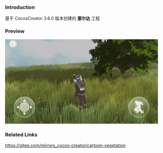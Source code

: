 ### Introduction
基于 CocosCreator 3.6.0 版本创建的 **塞尔达** 工程

### Preview
![image](../../../gif/202207/2022072501.gif)

### Related Links
https://gitee.com/mirrors_cocos-creator/cartoon-vegetation